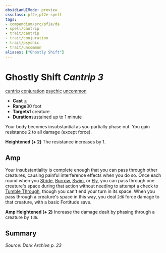 ```yaml
---
obsidianUIMode: preview
cssclass: pf2e,pf2e-spell
tags:
- compendium/src/pf2e/da
- spell/cantrip
- trait/cantrip
- trait/conjuration
- trait/psychic
- trait/uncommon
aliases: ["Ghostly Shift"]
---
```

# Ghostly Shift *Cantrip 3*   
[cantrip](../../rules/traits/cantrip.md)  [conjuration](../../rules/traits/conjuration.md)  [psychic](../../rules/traits/psychic-da.md)  [uncommon](../../rules/traits/uncommon.md)  

- **Cast** [>](../../rules/core-rulebook/chapter-9-playing-the-game.md#Actions "Single Action") 
- **Range**30 foot
- **Targets**1 creature
- **Duration**sustained up to 1 minute

Your body becomes insubstantial as you partially phase out. You gain resistance 2 to all damage (except force).

**Heightened (+ 2)** The resistance increases by 1.

## Amp

Your insubstantiality is complete enough that you can pass through other creatures, causing painful interference effects when you do so. Once each round when you [Stride](../../rules/actions/stride.md), [Burrow](../../rules/actions/burrow.md), [Swim](../../rules/actions/swim.md), or [Fly](../../rules/actions/fly.md), you can pass through one creature's space during that action without needing to attempt a check to [Tumble Through](../../rules/actions/tumble-through.md), though you can't end your turn in its space. When you pass through a creature's space in this way, you deal `2d6` force damage to that creature, with a basic Fortitude save.

**Amp Heightened (+ 2)** Increase the damage dealt by phasing through a creature by `1d6`.

## Summary

*Source: Dark Archive p. 23*